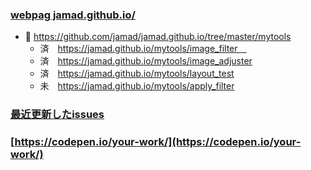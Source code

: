 ### [webpag jamad.github.io/](https://jamad.github.io/)

* 🌱 https://github.com/jamad/jamad.github.io/tree/master/mytools
  * 済　https://jamad.github.io/mytools/image_filter　
  * 済　https://jamad.github.io/mytools/image_adjuster
  * 済　https://jamad.github.io/mytools/layout_test
  * 未　https://jamad.github.io/mytools/apply_filter

### [最近更新したissues](https://github.com/jamad/practicePython/issues?q=is%3Aissue+is%3Aopen+sort%3Aupdated-desc)

### [https://codepen.io/your-work/](https://codepen.io/your-work/)

<!--
**jamad/jamad** is a ✨ _special_ ✨ repository because its `README.md` (this file) appears on your GitHub profile.
-->
